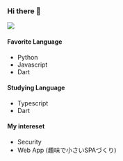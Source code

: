 ### Hi there 👋
![](https://github-readme-stats.vercel.app/api?username=yasaidev&count_private=true&show_icons=true)

#### Favorite Language
- Python
- Javascript
- Dart

#### Studying Language
- Typescript
- Dart

#### My intereset
- Security
- Web App (趣味で小さいSPAづくり)
